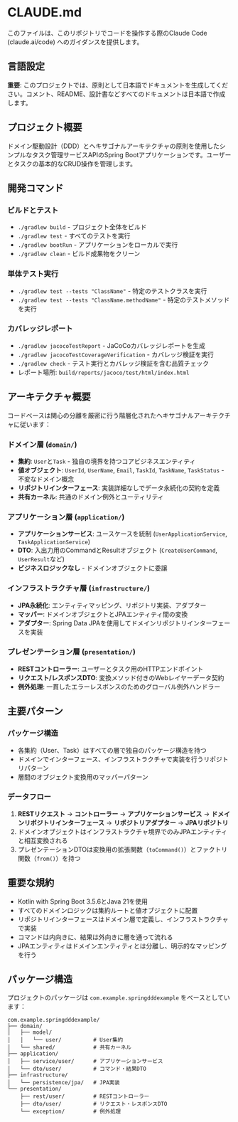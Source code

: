 # CLAUDE.md

このファイルは、このリポジトリでコードを操作する際のClaude Code (claude.ai/code) へのガイダンスを提供します。

## 言語設定

**重要**: このプロジェクトでは、原則として日本語でドキュメントを生成してください。コメント、README、設計書などすべてのドキュメントは日本語で作成します。

## プロジェクト概要

ドメイン駆動設計（DDD）とヘキサゴナルアーキテクチャの原則を使用したシンプルなタスク管理サービスAPIのSpring Bootアプリケーションです。ユーザーとタスクの基本的なCRUD操作を管理します。

## 開発コマンド

### ビルドとテスト
- `./gradlew build` - プロジェクト全体をビルド
- `./gradlew test` - すべてのテストを実行
- `./gradlew bootRun` - アプリケーションをローカルで実行
- `./gradlew clean` - ビルド成果物をクリーン

### 単体テスト実行
- `./gradlew test --tests "ClassName"` - 特定のテストクラスを実行
- `./gradlew test --tests "ClassName.methodName"` - 特定のテストメソッドを実行

### カバレッジレポート
- `./gradlew jacocoTestReport` - JaCoCoカバレッジレポートを生成
- `./gradlew jacocoTestCoverageVerification` - カバレッジ検証を実行
- `./gradlew check` - テスト実行とカバレッジ検証を含む品質チェック
- レポート場所: `build/reports/jacoco/test/html/index.html`

## アーキテクチャ概要

コードベースは関心の分離を厳密に行う階層化されたヘキサゴナルアーキテクチャに従います：

### ドメイン層 (`domain/`)
- **集約**: `User`と`Task` - 独自の境界を持つコアビジネスエンティティ
- **値オブジェクト**: `UserId`, `UserName`, `Email`, `TaskId`, `TaskName`, `TaskStatus` - 不変なドメイン概念
- **リポジトリインターフェース**: 実装詳細なしでデータ永続化の契約を定義
- **共有カーネル**: 共通のドメイン例外とユーティリティ

### アプリケーション層 (`application/`)
- **アプリケーションサービス**: ユースケースを統制 (`UserApplicationService`, `TaskApplicationService`)
- **DTO**: 入出力用のCommandとResultオブジェクト (`CreateUserCommand`, `UserResult`など)
- **ビジネスロジックなし** - ドメインオブジェクトに委譲

### インフラストラクチャ層 (`infrastructure/`)
- **JPA永続化**: エンティティマッピング、リポジトリ実装、アダプター
- **マッパー**: ドメインオブジェクトとJPAエンティティ間の変換
- **アダプター**: Spring Data JPAを使用してドメインリポジトリインターフェースを実装

### プレゼンテーション層 (`presentation/`)
- **RESTコントローラー**: ユーザーとタスク用のHTTPエンドポイント
- **リクエスト/レスポンスDTO**: 変換メソッド付きのWebレイヤーデータ契約
- **例外処理**: 一貫したエラーレスポンスのためのグローバル例外ハンドラー

## 主要パターン

### パッケージ構造
- 各集約（User、Task）はすべての層で独自のパッケージ構造を持つ
- ドメインでインターフェース、インフラストラクチャで実装を行うリポジトリパターン
- 層間のオブジェクト変換用のマッパーパターン

### データフロー
1. **RESTリクエスト** → **コントローラー** → **アプリケーションサービス** → **ドメインリポジトリインターフェース** → **リポジトリアダプター** → **JPAリポジトリ**
2. ドメインオブジェクトはインフラストラクチャ境界でのみJPAエンティティと相互変換される
3. プレゼンテーションDTOは変換用の拡張関数（`toCommand()`）とファクトリ関数（`from()`）を持つ

## 重要な規約

- Kotlin with Spring Boot 3.5.6とJava 21を使用
- すべてのドメインロジックは集約ルートと値オブジェクトに配置
- リポジトリインターフェースはドメイン層で定義し、インフラストラクチャで実装
- コマンドは内向きに、結果は外向きに層を通って流れる
- JPAエンティティはドメインエンティティとは分離し、明示的なマッピングを行う

## パッケージ構造

プロジェクトのパッケージは `com.example.springdddexample` をベースとしています：

```
com.example.springdddexample/
├── domain/
│   ├── model/
│   │   └── user/          # User集約
│   └── shared/            # 共有カーネル
├── application/
│   ├── service/user/      # アプリケーションサービス
│   └── dto/user/          # コマンド・結果DTO
├── infrastructure/
│   └── persistence/jpa/   # JPA実装
└── presentation/
    ├── rest/user/         # RESTコントローラー
    ├── dto/user/          # リクエスト・レスポンスDTO
    └── exception/         # 例外処理
```